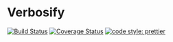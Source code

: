 # Verbosify

[![Build Status](https://travis-ci.org/thomasmost/verbosify.svg?branch=master)](https://travis-ci.org/thomasmost/verbosify) [![Coverage Status](https://codecov.io/gh/thomasmost/verbosify/branch/master/graph/badge.svg)](https://codecov.io/gh/thomasmost/verbosify) [![code style: prettier](https://img.shields.io/badge/code_style-prettier-ff69b4.svg?style=flat-square)](https://github.com/prettier/prettier)

